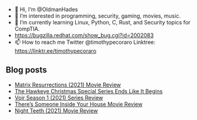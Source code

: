 - 👋 Hi, I’m @OldmanHades
- 👀 I’m interested in programming, security, gaming, movies, music.
- 🌱 I’m currently learning Linux, Python, C, Rust, and Security topics for CompTIA.
- https://bugzilla.redhat.com/show_bug.cgi?id=2002083
- 📫 How to reach me Twitter @timothypecoraro
Linktree: https://linktr.ee/timothypecoraro

## Blog posts
<!-- BLOG-POST-LIST:START -->
- [Matrix Resurrections &lpar;2021&rpar; Movie Review](https://medium.com/@timothypecoraro/matrix-resurrections-2021-movie-review-555fcef3c3eb?source=rss-5097f5c9b801------2)
- [The Hawkeye Christmas Special Series Ends Like It Begins](https://medium.com/theuglymonster/the-hawkeye-christmas-special-series-ends-like-it-begins-1a60d6f7a9ac?source=rss-5097f5c9b801------2)
- [Voir Season 1 &lpar;2021&rpar; Series Review](https://medium.com/@timothypecoraro/voir-season-1-2021-series-review-8ea7ffcda15f?source=rss-5097f5c9b801------2)
- [There’s Someone Inside Your House Movie Review](https://medium.com/@timothypecoraro/theres-someone-inside-your-house-movie-review-d38661743a36?source=rss-5097f5c9b801------2)
- [Night Teeth &lpar;2021&rpar; Movie Review](https://medium.com/@timothypecoraro/night-teeth-2021-movie-review-754c2d26f338?source=rss-5097f5c9b801------2)
<!-- BLOG-POST-LIST:END -->

